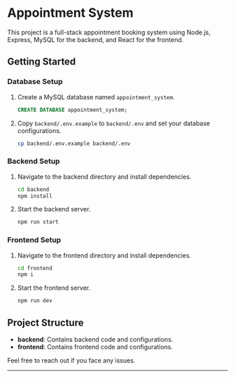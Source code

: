 # Appointment System

This project is a full-stack appointment booking system using Node.js, Express, MySQL for the backend, and React for the frontend.

## Getting Started

### Database Setup

1. Create a MySQL database named `appointment_system`.

   ```sql
   CREATE DATABASE appointment_system;
   ```

2. Copy `backend/.env.example` to `backend/.env` and set your database configurations.

   ```bash
   cp backend/.env.example backend/.env
   ```

### Backend Setup

1. Navigate to the backend directory and install dependencies.

   ```bash
   cd backend
   npm install
   ```

2. Start the backend server.

   ```bash
   npm run start
   ```

### Frontend Setup

1. Navigate to the frontend directory and install dependencies.

   ```bash
   cd frontend
   npm i
   ```

 
2. Start the frontend server.

   ```bash
   npm run dev
   ```

## Project Structure

- **backend**: Contains backend code and configurations.
- **frontend**: Contains frontend code and configurations.

Feel free to reach out if you face any issues.

---